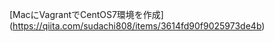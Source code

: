 
[MacにVagrantでCentOS7環境を作成]
(https://qiita.com/sudachi808/items/3614fd90f9025973de4b)


<!--stackedit_data:
eyJoaXN0b3J5IjpbLTE3OTY0MTIxNDBdfQ==
-->